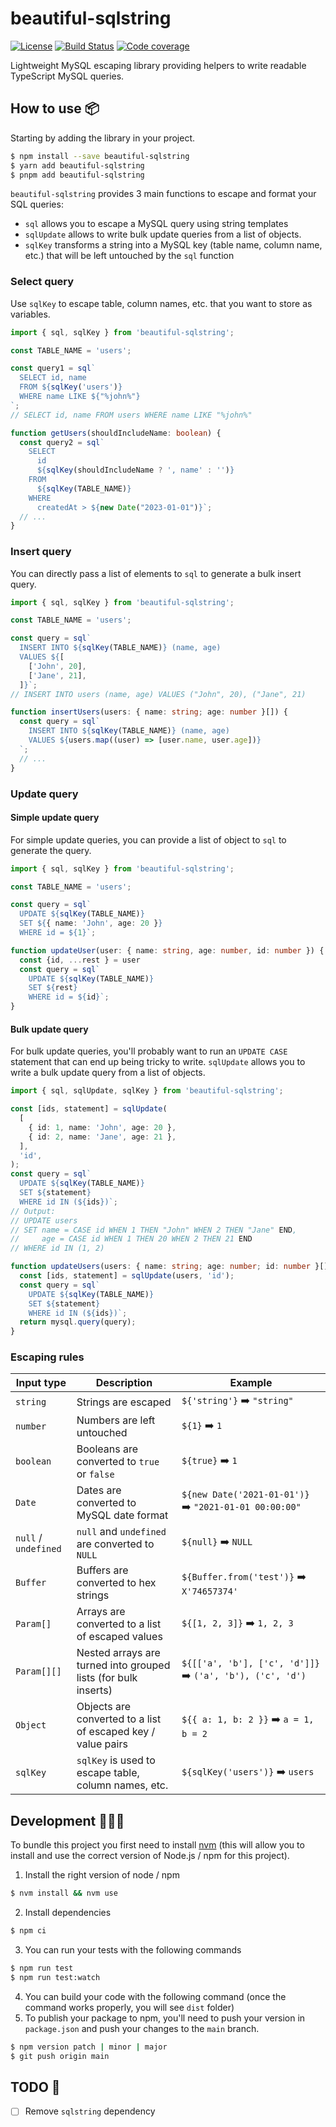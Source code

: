 # beautiful-sqlstring

[![License](https://img.shields.io/badge/License-Apache_2.0-blue.svg)](https://opensource.org/licenses/Apache-2.0)
[![Build Status](https://github.com/MarwanEB/beautiful-sqlstring/actions/workflows/main.yaml/badge.svg)](https://github.com/MarwanEB/beautiful-sqlstring/actions/workflows/main.yaml)
[![Code coverage](https://codecov.io/gh/MarwanEB/beautiful-sqlstring/graph/badge.svg?token=ZFK2TXK7D1)](https://codecov.io/gh/MarwanEB/beautiful-sqlstring)

Lightweight MySQL escaping library providing helpers to write readable TypeScript MySQL queries.

## How to use 📦

Starting by adding the library in your project.

```sh
$ npm install --save beautiful-sqlstring
$ yarn add beautiful-sqlstring
$ pnpm add beautiful-sqlstring
```

`beautiful-sqlstring` provides 3 main functions to escape and format your SQL queries:

- `sql` allows you to escape a MySQL query using string templates
- `sqlUpdate` allows to write bulk update queries from a list of objects.
- `sqlKey` transforms a string into a MySQL key (table name, column name, etc.) that will be left untouched by the `sql` function

### Select query

Use `sqlKey` to escape table, column names, etc. that you want to store as variables.

```ts
import { sql, sqlKey } from 'beautiful-sqlstring';

const TABLE_NAME = 'users';

const query1 = sql`
  SELECT id, name
  FROM ${sqlKey('users')}
  WHERE name LIKE ${"%john%"}
`;
// SELECT id, name FROM users WHERE name LIKE "%john%"

function getUsers(shouldIncludeName: boolean) {
  const query2 = sql`
    SELECT
      id
      ${sqlKey(shouldIncludeName ? ', name' : '')}
    FROM
      ${sqlKey(TABLE_NAME)}
    WHERE
      createdAt > ${new Date("2023-01-01")}`;
  // ...
}
```

### Insert query

You can directly pass a list of elements to `sql` to generate a bulk insert query.

```ts
import { sql, sqlKey } from 'beautiful-sqlstring';

const TABLE_NAME = 'users';

const query = sql`
  INSERT INTO ${sqlKey(TABLE_NAME)} (name, age)
  VALUES ${[
    ['John', 20],
    ['Jane', 21],
  ]}`;
// INSERT INTO users (name, age) VALUES ("John", 20), ("Jane", 21)

function insertUsers(users: { name: string; age: number }[]) {
  const query = sql`
    INSERT INTO ${sqlKey(TABLE_NAME)} (name, age)
    VALUES ${users.map((user) => [user.name, user.age])}
  `;
  // ...
}
```

### Update query

#### Simple update query

For simple update queries, you can provide a list of object to `sql` to generate the query.

```ts
import { sql, sqlKey } from 'beautiful-sqlstring';

const TABLE_NAME = 'users';

const query = sql`
  UPDATE ${sqlKey(TABLE_NAME)}
  SET ${{ name: 'John', age: 20 }}
  WHERE id = ${1}`;

function updateUser(user: { name: string, age: number, id: number }) {
  const {id, ...rest } = user
  const query = sql`
    UPDATE ${sqlKey(TABLE_NAME)}
    SET ${rest}
    WHERE id = ${id}`;
}
```

#### Bulk update query

For bulk update queries, you'll probably want to run an `UPDATE CASE` statement that can end up being tricky to write. `sqlUpdate` allows you to write a bulk update query from a list of objects.

```ts
import { sql, sqlUpdate, sqlKey } from 'beautiful-sqlstring';

const [ids, statement] = sqlUpdate(
  [
    { id: 1, name: 'John', age: 20 },
    { id: 2, name: 'Jane', age: 21 },
  ],
  'id',
);
const query = sql`
  UPDATE ${sqlKey(TABLE_NAME)}
  SET ${statement}
  WHERE id IN (${ids})`;
// Output:
// UPDATE users
// SET name = CASE id WHEN 1 THEN "John" WHEN 2 THEN "Jane" END,
//     age = CASE id WHEN 1 THEN 20 WHEN 2 THEN 21 END
// WHERE id IN (1, 2)

function updateUsers(users: { name: string; age: number; id: number }[]) {
  const [ids, statement] = sqlUpdate(users, 'id');
  const query = sql`
    UPDATE ${sqlKey(TABLE_NAME)}
    SET ${statement}
    WHERE id IN (${ids})`;
  return mysql.query(query);
}
```

### Escaping rules

| Input type           | Description                                                    | Example                                                  |
| -------------------- | -------------------------------------------------------------- | -------------------------------------------------------- |
| `string`             | Strings are escaped                                            | `${'string'}` ➡️ `"string"`                               |
| `number`             | Numbers are left untouched                                     | `${1}` ➡️ `1`                                             |
| `boolean`            | Booleans are converted to `true` or `false`                    | `${true}` ➡️ `1`                                          |
| `Date`               | Dates are converted to MySQL date format                       | `${new Date('2021-01-01')}` ➡️ `"2021-01-01 00:00:00"`    |
| `null` / `undefined` | `null` and `undefined` are converted to `NULL`                 | `${null}` ➡️ `NULL`                                       |
| `Buffer`             | Buffers are converted to hex strings                           | `${Buffer.from('test')}` ➡️ `X'74657374'`                 |
| `Param[]`            | Arrays are converted to a list of escaped values               | `${[1, 2, 3]}` ➡️ `1, 2, 3`                               |
| `Param[][]`          | Nested arrays are turned into grouped lists (for bulk inserts) | `${[['a', 'b'], ['c', 'd']]}` ➡️ `('a', 'b'), ('c', 'd')` |
| `Object`             | Objects are converted to a list of escaped key / value pairs   | `${{ a: 1, b: 2 }}` ➡️ `a = 1, b = 2`                     |
| `sqlKey`             | `sqlKey` is used to escape table, column names, etc.           | `${sqlKey('users')}` ➡️ `users`                           |

## Development 🧑🏼‍💻

To bundle this project you first need to install [nvm](https://github.com/nvm-sh/nvm?tab=readme-ov-file#installing-and-updating) (this will allow you to install and use the correct version of Node.js / npm for this project).

1. Install the right version of node / npm

```sh
$ nvm install && nvm use
```

2. Install dependencies

```sh
$ npm ci
```

3. You can run your tests with the following commands

```sh
$ npm run test
$ npm run test:watch
```

4. You can build your code with the following command (once the command works properly, you will see `dist` folder)
5. To publish your package to npm, you'll need to push your version in `package.json` and push your changes to the `main` branch.


```sh
$ npm version patch | minor | major
$ git push origin main
```

## TODO 📝

- [ ] Remove `sqlstring` dependency
